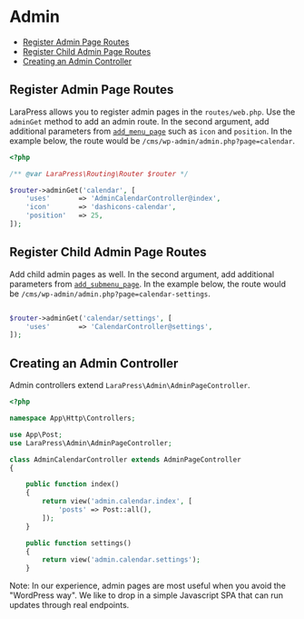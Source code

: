 # Admin

- [Register Admin Page Routes](#register-admin-page-routes)
- [Register Child Admin Page Routes](#register-child-admin-page-routes)
- [Creating an Admin Controller](#creating-an-admin-controller)

## Register Admin Page Routes

LaraPress allows you to register admin pages in the `routes/web.php`. Use the `adminGet` method to add an admin route. In the second argument, add additional parameters from [`add_menu_page`](https://developer.wordpress.org/reference/functions/add_menu_page/) such as `icon` and `position`. In the example below, the route would be `/cms/wp-admin/admin.php?page=calendar`.


```php
<?php

/** @var LaraPress\Routing\Router $router */

$router->adminGet('calendar', [
    'uses'       => 'AdminCalendarController@index',
    'icon'       => 'dashicons-calendar',
    'position'   => 25,
]);

```

## Register Child Admin Page Routes

Add child admin pages as well. In the second argument, add additional parameters from [`add_submenu_page`](https://developer.wordpress.org/reference/functions/add_submenu_page/). In the example below, the route would be `/cms/wp-admin/admin.php?page=calendar-settings`.

```php

$router->adminGet('calendar/settings', [
    'uses'       => 'CalendarController@settings',
]);

```

## Creating an Admin Controller

Admin controllers extend `LaraPress\Admin\AdminPageController`. 


```php
<?php

namespace App\Http\Controllers;

use App\Post;
use LaraPress\Admin\AdminPageController;

class AdminCalendarController extends AdminPageController
{

    public function index()
    {
        return view('admin.calendar.index', [
            'posts' => Post::all(),
        ]);
    }

    public function settings()
    {
        return view('admin.calendar.settings');
    }
```

Note: In our experience, admin pages are most useful when you avoid the "WordPress way". We like to drop in a simple Javascript SPA that can run updates through real endpoints. 
